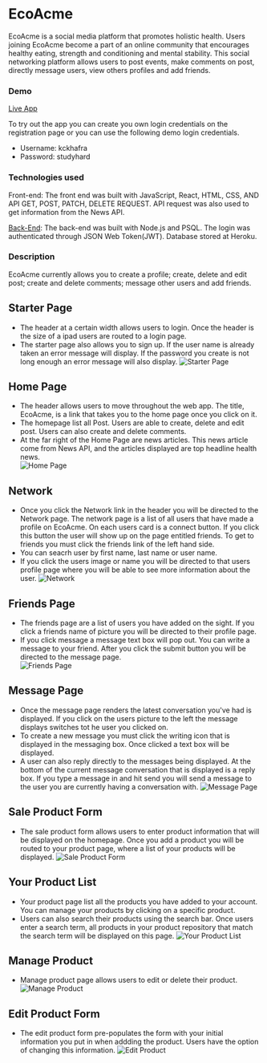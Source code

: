 # EcoAcme
EcoAcme is a social media platform that promotes holistic health. Users joining EcoAcme become a part of an online community that encourages healthy eating, strength and conditioning and mental stability. This social networking platform allows users to post events, make comments on post, directly message users, view others profiles and add friends.

### Demo
[Live App](https://ecoacme-app.kckhafra.now.sh/)

To try out the app you can create you own login credentials on the registration page or you can use the following demo login credentials. 
- Username: kckhafra
- Password: studyhard

### Technologies used
Front-end: The front end was built with JavaScript, React, HTML, CSS, AND API GET, POST, PATCH, DELETE REQUEST. API request was also used to get information from the News API. 

[Back-End](https://github.com/kckhafra/EcoAcme-API): The back-end was built with Node.js and PSQL. The login was authenticated through JSON Web Token(JWT). Database stored at Heroku. 

### Description
EcoAcme currently allows you to create a profile; create, delete and edit post; create and delete comments; message other users and add friends.   

## Starter Page
- The header at a certain width allows users to login. Once the header is the size of a ipad users are routed to a login page.   
- The starter page also allows you to sign up. If the user name is already taken an error message will display. If the password you create is not long enough an error message will also display. 
![Starter Page](https://raw.githubusercontent.com/kckhafra/EcoAcme-Client/master/Pictures/Screen%20Shot%202019-10-20%20at%202.19.44%20PM.png)

## Home Page
- The header allows users to move throughout the web app. The title, EcoAcme, is a link that takes you to the home page once you click on it.  
- The homepage list all Post. Users are able to create, delete and edit post. Users can also create and delete comments.
- At the far right of the Home Page are news articles. This news article come from News API, and the articles displayed are top headline health news.  
![Home Page](https://raw.githubusercontent.com/kckhafra/EcoAcme-Client/master/Pictures/Screen%20Shot%202019-10-20%20at%203.07.05%20PM.png)

## Network
- Once you click the Network link in the header you will be directed to the Network page. The network page is a list of all users that have made a profile on EcoAcme. On each users card is a connect button. If you click this button the user will show up on the page entitled friends. To get to friends you must click the friends link of the left hand side. 
- You can seacrh user by first name, last name or user name. 
- If you click the users image or name you will be directed to that users profile page where you will be able to see more information about the user. 
![Network](https://raw.githubusercontent.com/kckhafra/EcoAcme-Client/master/Pictures/Screen%20Shot%202019-10-20%20at%203.08.07%20PM.png)

## Friends Page
- The friends page are a list of users you have added on the sight. If you click a friends name of picture you will be directed to their profile page. 
- If you click message a message text box will pop out. You can write a message to your friend. After you click the submit button you will be directed to the message page.  
![Friends Page](https://raw.githubusercontent.com/kckhafra/EcoAcme-Client/master/Pictures/Screen%20Shot%202019-10-20%20at%203.08.31%20PM.png)

## Message Page
- Once the message page renders the latest conversation you've had is displayed. If you click on the users picture to the left the message displays switches tot he user you clicked on. 
- To create a new message you must click the writing icon that is displayed in the messaging box. Once clicked a text box will be displayed. 
- A user can also reply directly to the messages being displayed. At the bottom of the current message conversation that is displayed is a reply box. If you type a message in and hit send you will send a message to the user you are currently having a conversation with. 
![Message Page](https://raw.githubusercontent.com/kckhafra/EcoAcme-Client/master/Pictures/Screen%20Shot%202019-10-20%20at%203.08.52%20PM.png)

## Sale Product Form
- The sale product form allows users to enter product information that will be displayed on the homepage. Once you add a product you will be routed to your product page, where a list of your products will be displayed. 
![Sale Product Form](https://raw.githubusercontent.com/kckhafra/holistic-shopping-client/master/Pictures/Screen%20Shot%202019-09-26%20at%2011.50.09%20AM.png)

## Your Product List
- Your product page list all the products you have added to your account. You can manage your products by clicking on a specific product. 
- Users can also search their products using the search bar. Once users enter a search term, all products in your product repository that match the search term will be displayed on this page. 
![Your Product List](https://raw.githubusercontent.com/kckhafra/holistic-shopping-client/master/Pictures/Screen%20Shot%202019-09-26%20at%2011.50.18%20AM.png)

## Manage Product
- Manage product page allows users to edit or delete their product. 
![Manage Product](https://raw.githubusercontent.com/kckhafra/holistic-shopping-client/master/Pictures/Screen%20Shot%202019-09-26%20at%2011.50.25%20AM.png)


## Edit Product Form
- The edit product form pre-populates the form with your initial information you put in when addding the product. Users have the option of changing this information. 
![Edit Product](https://raw.githubusercontent.com/kckhafra/holistic-shopping-client/master/Pictures/Screen%20Shot%202019-09-26%20at%2011.50.32%20AM.png)



